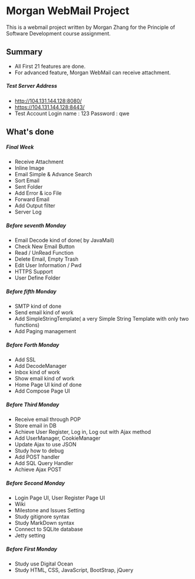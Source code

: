 # Morgan WebMail Project

This is a webmail project written by Morgan Zhang for the Principle of Software Development course assignment.

## Summary
- All First 21 features are done.
- For advanced feature, Morgan WebMail can receive attachment.

##### Test Server Address
- http://104.131.144.128:8080/
- https://104.131.144.128:8443/
- Test Account
Login name : 123
Password : qwe

## What's done

##### Final Week
- Receive Attachment
- Inline Image
- Email Simple & Advance Search
- Sort Email
- Sent Folder
- Add Error & ico File
- Forward Email
- Add Output filter
- Server Log

##### Before seventh Monday
- Email Decode kind of done( by JavaMail)
- Check New Email Button
- Read / UnRead Function
- Delete Email, Empty Trash
- Edit User Information / Pwd
- HTTPS Support
- User Define Folder

##### Before fifth Monday
- SMTP kind of done
- Send email kind of work
- Add SimpleStringTemplate( a very Simple String Template with only two functions)
- Add Paging management

##### Before Forth Monday
- Add SSL
- Add DecodeManager
- Inbox kind of work
- Show email kind of work
- Home Page UI kind of done
- Add Compose Page UI

##### Before Third Monday
- Receive email through POP
- Store email in DB
- Achieve User Register, Log in, Log out with Ajax method
- Add UserManager, CookieManager
- Update Ajax to use JSON
- Study how to debug
- Add POST handler
- Add SQL Query Handler
- Achieve Ajax POST

##### Before Second Monday
- Login Page UI, User Register Page UI
- Wiki
- Milestone and Issues Setting
- Study gitignore syntax
- Study MarkDown syntax
- Connect to SQLite database
- Jetty setting

##### Before First Monday
- Study use Digital Ocean
- Study HTML, CSS, JavaScript, BootStrap, jQuery